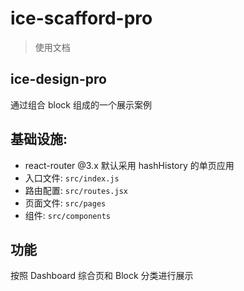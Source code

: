 # ice-scafford-pro

> 使用文档

## ice-design-pro

通过组合 block 组成的一个展示案例

## 基础设施:

* react-router @3.x 默认采用 hashHistory 的单页应用
* 入口文件: `src/index.js`
* 路由配置: `src/routes.jsx`
* 页面文件: `src/pages`
* 组件: `src/components`

## 功能

按照 Dashboard 综合页和 Block 分类进行展示
